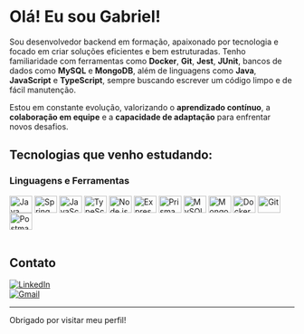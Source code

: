 # Olá! Eu sou Gabriel! 

Sou desenvolvedor backend em formação, apaixonado por tecnologia e focado em criar soluções eficientes e bem estruturadas. Tenho familiaridade com ferramentas como **Docker**, **Git**, **Jest**, **JUnit**, bancos de dados como **MySQL** e **MongoDB**, além de linguagens como **Java**, **JavaScript** e **TypeScript**, sempre buscando escrever um código limpo e de fácil manutenção.

Estou em constante evolução, valorizando o **aprendizado contínuo**, a **colaboração em equipe** e a **capacidade de adaptação** para enfrentar novos desafios.

## Tecnologias que venho estudando:

### Linguagens e Ferramentas
<div style="display: inline_block">
  <img align="center" alt="Java" height="30" width="40" src="https://cdn.jsdelivr.net/gh/devicons/devicon/icons/java/java-original.svg" />
  <img align="center" alt="Spring" height="30" width="40" src="https://cdn.jsdelivr.net/gh/devicons/devicon/icons/spring/spring-original.svg" />
  <img align="center" alt="JavaScript" height="30" width="40" src="https://cdn.jsdelivr.net/gh/devicons/devicon/icons/javascript/javascript-original.svg" />
  <img align="center" alt="TypeScript" height="30" width="40" src="https://cdn.jsdelivr.net/gh/devicons/devicon/icons/typescript/typescript-original.svg" />
  <img align="center" alt="Node.js" height="30" width="40" src="https://cdn.jsdelivr.net/gh/devicons/devicon/icons/nodejs/nodejs-original.svg" />
  <img align="center" alt="Express" height="30" width="40" src="https://cdn.jsdelivr.net/gh/devicons/devicon/icons/express/express-original.svg" />
  <img align="center" alt="Prisma" height="30" width="40" src="https://cdn.jsdelivr.net/gh/devicons/devicon/icons/prisma/prisma-original.svg" />
  <img align="center" alt="MySQL" height="30" width="40" src="https://cdn.jsdelivr.net/gh/devicons/devicon/icons/mysql/mysql-original.svg" />
  <img align="center" alt="MongoDB" height="30" width="40" src="https://cdn.jsdelivr.net/gh/devicons/devicon/icons/mongodb/mongodb-original.svg" />
  <img align="center" alt="Docker" height="30" width="40" src="https://cdn.jsdelivr.net/gh/devicons/devicon/icons/docker/docker-original.svg" />
  <img align="center" alt="Git" height="30" width="40" src="https://cdn.jsdelivr.net/gh/devicons/devicon/icons/git/git-original.svg" />
  <img align="center" alt="Postman" height="30" width="40" src="https://www.svgrepo.com/show/354202/postman-icon.svg" />
</div>

<br />

## Contato

[![LinkedIn](https://img.shields.io/badge/LinkedIn-blue?style=for-the-badge&logo=linkedin&logoColor=white)](https://www.linkedin.com/in/gabriel-de-souza-vaz-140867219)  
[![Gmail](https://img.shields.io/badge/Gmail-red?style=for-the-badge&logo=gmail&logoColor=white)](mailto:gabrielgaasouzaofs@gmail.com)

---

Obrigado por visitar meu perfil!